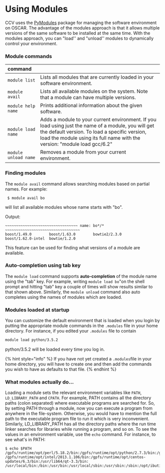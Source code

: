 # Using Modules

CCV uses the [PyModules](https://bitbucket.org/mhowison/pymodules) package for managing the software environment on OSCAR. The advantage of the modules approach is that it allows multiple versions of the same software to be installed at the same time. With the modules approach, you can "load'' and "unload'' modules to dynamically control your environment.

### Module commands

| command    |  |
| :--- | :--- |
| `module list` | Lists all modules that are currently loaded in your software environment. |
| `module avail`  | Lists all available modules on the system. Note that a module can have multiple versions.  |
| `module help name`  |  Prints additional information about the given software.  |
| `module load name`  | Adds a module to your current environment. If you load using just the name of a module, you will get the default version. To load a specific version, load the module using its full name with the version: "module load gcc/6.2" |
| `module unload name`  | Removes a module from your current environment. |

### Finding modules

The `module avail` command allows searching modules based on partial names. For example:

```text
 $ module avail bo
```

will list all available modules whose name starts with "bo".

Output:

```text
~~~~~~~~~~~~~~~~~~~~~~~~~~~~~~~~~ name: bo*/* ~~~~~~~~~~~~~~~~~~~~~~~~~~~~~~~~~~
boost/1.49.0        boost/1.63.0        bowtie2/2.3.0
boost/1.62.0-intel  bowtie/1.2.0
```

This feature can be used for finding what versions of a module are available.

### Auto-completion using tab key

The `module load` command supports **auto-completion** of the module name using the "tab" key.  For example, writing `module load bo`"on the shell prompt and hitting "tab" key a couple of times will show results similar to that shown above. Similarly, the `module unload` command also auto completes using the names of modules which are loaded.    

### Modules loaded at startup

You can customize the default environment that is loaded when you login by putting the appropriate module commands in the `.modules` file in your home directory. For instance, if you edited your `.modules` file to contain

```bash
module load python/3.5.2
```

python/3.5.2 will be loaded every time you log in.

{% hint style="info" %}
If you have not yet created a `.modules`file in your home directory, you will have to create one and then add the commands you wish to have as defaults to that file.
{% endhint %}

### What modules actually do...

Loading a module sets the relevant environment variables like `PATH`, `LD_LIBRARY_PATH` and `CPATH`.  For example, PATH contains all the directory paths \(colon separated\) where executable programs are searched for. So, by setting PATH through a module, now you can execute a program from anywhere in the file-system. Otherwise, you would have to mention the full path to the executable program file to run it which is very inconvenient. Similarly, LD\_LIBRARY\_PATH has all the directory paths where the run time linker searches for libraries while running a program, and so on. To see the values in an environment variable, use the `echo` command. For instance, to see what's in PATH:

```text
$ echo $PATH
/gpfs/runtime/opt/perl/5.18.2/bin:/gpfs/runtime/opt/python/2.7.3/bin:/gpfs/runtime/opt/java/7u5/bin:
/gpfs/runtime/opt/intel/2013.1.106/bin:/gpfs/runtime/opt/centos-updates/6.3/bin:/usr/lib64/qt-3.3/bin:
/usr/local/bin:/bin:/usr/bin:/usr/local/sbin:/usr/sbin:/sbin:/opt/ibutils/bin:/gpfs/runtime/bin
```

 

